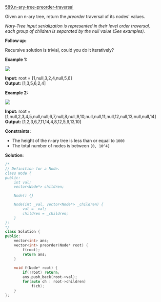 [589.n-ary-tree-preorder-traversal](https://leetcode.com/problems/n-ary-tree-preorder-traversal/)  

Given an n-ary tree, return the _preorder_ traversal of its nodes' values.

_Nary-Tree input serialization is represented in their level order traversal, each group of children is separated by the null value (See examples)._

**Follow up:**

Recursive solution is trivial, could you do it iteratively?

**Example 1:**

![](https://assets.leetcode.com/uploads/2018/10/12/narytreeexample.png)

  
**Input:** root = \[1,null,3,2,4,null,5,6\]  
**Output:** \[1,3,5,6,2,4\]  

**Example 2:**

![](https://assets.leetcode.com/uploads/2019/11/08/sample_4_964.png)

  
**Input:** root = \[1,null,2,3,4,5,null,null,6,7,null,8,null,9,10,null,null,11,null,12,null,13,null,null,14\]  
**Output:** \[1,2,3,6,7,11,14,4,8,12,5,9,13,10\]  

**Constraints:**

*   The height of the n-ary tree is less than or equal to `1000`
*   The total number of nodes is between `[0, 10^4]`  



**Solution:**  

```cpp
/*
// Definition for a Node.
class Node {
public:
    int val;
    vector<Node*> children;

    Node() {}

    Node(int _val, vector<Node*> _children) {
        val = _val;
        children = _children;
    }
};
*/
class Solution {
public:
    vector<int> ans;
    vector<int> preorder(Node* root) {
        f(root);
        return ans;
    }
    
    void f(Node* root) {
        if(!root) return;
        ans.push_back(root->val);
        for(auto ch : root->children)
            f(ch);
    }
};
```
      